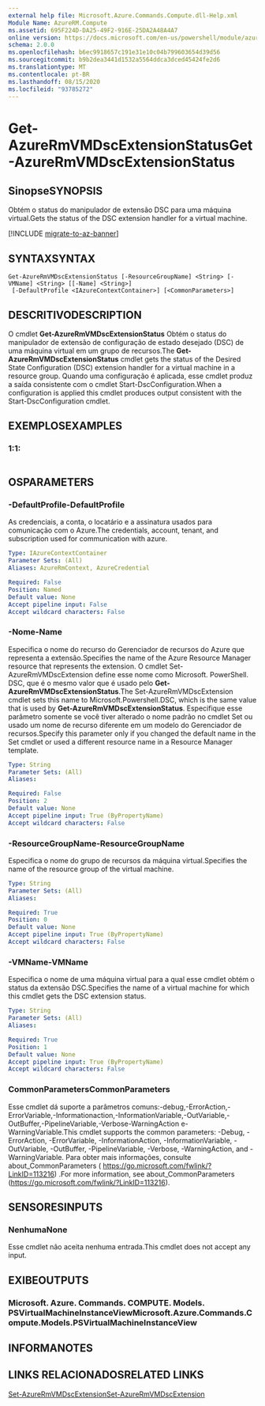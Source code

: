 ```yaml
---
external help file: Microsoft.Azure.Commands.Compute.dll-Help.xml
Module Name: AzureRM.Compute
ms.assetid: 695F224D-DA25-49F2-916E-25DA2A48A4A7
online version: https://docs.microsoft.com/en-us/powershell/module/azurerm.compute/get-azurermvmdscextensionstatus
schema: 2.0.0
ms.openlocfilehash: b6ec9918657c191e31e10c04b799603654d39d56
ms.sourcegitcommit: b9b2dea3441d1532a5564ddca3dced45424fe2d6
ms.translationtype: MT
ms.contentlocale: pt-BR
ms.lasthandoff: 08/15/2020
ms.locfileid: "93785272"
---
```

# <span data-ttu-id="4f5da-101">Get-AzureRmVMDscExtensionStatus</span><span class="sxs-lookup"><span data-stu-id="4f5da-101">Get-AzureRmVMDscExtensionStatus</span></span>

## <span data-ttu-id="4f5da-102">Sinopse</span><span class="sxs-lookup"><span data-stu-id="4f5da-102">SYNOPSIS</span></span>
<span data-ttu-id="4f5da-103">Obtém o status do manipulador de extensão DSC para uma máquina virtual.</span><span class="sxs-lookup"><span data-stu-id="4f5da-103">Gets the status of the DSC extension handler for a virtual machine.</span></span>

[!INCLUDE [migrate-to-az-banner](../../includes/migrate-to-az-banner.md)]

## <span data-ttu-id="4f5da-104">SYNTAX</span><span class="sxs-lookup"><span data-stu-id="4f5da-104">SYNTAX</span></span>

```
Get-AzureRmVMDscExtensionStatus [-ResourceGroupName] <String> [-VMName] <String> [[-Name] <String>]
 [-DefaultProfile <IAzureContextContainer>] [<CommonParameters>]
```

## <span data-ttu-id="4f5da-105">DESCRITIVO</span><span class="sxs-lookup"><span data-stu-id="4f5da-105">DESCRIPTION</span></span>
<span data-ttu-id="4f5da-106">O cmdlet **Get-AzureRmVMDscExtensionStatus** Obtém o status do manipulador de extensão de configuração de estado desejado (DSC) de uma máquina virtual em um grupo de recursos.</span><span class="sxs-lookup"><span data-stu-id="4f5da-106">The **Get-AzureRmVMDscExtensionStatus** cmdlet gets the status of the Desired State Configuration (DSC) extension handler for a virtual machine in a resource group.</span></span>
<span data-ttu-id="4f5da-107">Quando uma configuração é aplicada, esse cmdlet produz a saída consistente com o cmdlet Start-DscConfiguration.</span><span class="sxs-lookup"><span data-stu-id="4f5da-107">When a configuration is applied this cmdlet produces output consistent with the Start-DscConfiguration cmdlet.</span></span>

## <span data-ttu-id="4f5da-108">EXEMPLOS</span><span class="sxs-lookup"><span data-stu-id="4f5da-108">EXAMPLES</span></span>

### <span data-ttu-id="4f5da-109">1:</span><span class="sxs-lookup"><span data-stu-id="4f5da-109">1:</span></span>
```

```

## <span data-ttu-id="4f5da-110">OS</span><span class="sxs-lookup"><span data-stu-id="4f5da-110">PARAMETERS</span></span>

### <span data-ttu-id="4f5da-111">-DefaultProfile</span><span class="sxs-lookup"><span data-stu-id="4f5da-111">-DefaultProfile</span></span>
<span data-ttu-id="4f5da-112">As credenciais, a conta, o locatário e a assinatura usados para comunicação com o Azure.</span><span class="sxs-lookup"><span data-stu-id="4f5da-112">The credentials, account, tenant, and subscription used for communication with azure.</span></span>

```yaml
Type: IAzureContextContainer
Parameter Sets: (All)
Aliases: AzureRmContext, AzureCredential

Required: False
Position: Named
Default value: None
Accept pipeline input: False
Accept wildcard characters: False
```

### <span data-ttu-id="4f5da-113">-Nome</span><span class="sxs-lookup"><span data-stu-id="4f5da-113">-Name</span></span>
<span data-ttu-id="4f5da-114">Especifica o nome do recurso do Gerenciador de recursos do Azure que representa a extensão.</span><span class="sxs-lookup"><span data-stu-id="4f5da-114">Specifies the name of the Azure Resource Manager resource that represents the extension.</span></span>
<span data-ttu-id="4f5da-115">O cmdlet Set-AzureRmVMDscExtension define esse nome como Microsoft. PowerShell. DSC, que é o mesmo valor que é usado pelo **Get-AzureRmVMDscExtensionStatus**.</span><span class="sxs-lookup"><span data-stu-id="4f5da-115">The Set-AzureRmVMDscExtension cmdlet sets this name to Microsoft.Powershell.DSC, which is the same value that is used by **Get-AzureRmVMDscExtensionStatus**.</span></span>
<span data-ttu-id="4f5da-116">Especifique esse parâmetro somente se você tiver alterado o nome padrão no cmdlet Set ou usado um nome de recurso diferente em um modelo do Gerenciador de recursos.</span><span class="sxs-lookup"><span data-stu-id="4f5da-116">Specify this parameter only if you changed the default name in the Set cmdlet or used a different resource name in a Resource Manager template.</span></span>

```yaml
Type: String
Parameter Sets: (All)
Aliases: 

Required: False
Position: 2
Default value: None
Accept pipeline input: True (ByPropertyName)
Accept wildcard characters: False
```

### <span data-ttu-id="4f5da-117">-ResourceGroupName</span><span class="sxs-lookup"><span data-stu-id="4f5da-117">-ResourceGroupName</span></span>
<span data-ttu-id="4f5da-118">Especifica o nome do grupo de recursos da máquina virtual.</span><span class="sxs-lookup"><span data-stu-id="4f5da-118">Specifies the name of the resource group of the virtual machine.</span></span>

```yaml
Type: String
Parameter Sets: (All)
Aliases: 

Required: True
Position: 0
Default value: None
Accept pipeline input: True (ByPropertyName)
Accept wildcard characters: False
```

### <span data-ttu-id="4f5da-119">-VMName</span><span class="sxs-lookup"><span data-stu-id="4f5da-119">-VMName</span></span>
<span data-ttu-id="4f5da-120">Especifica o nome de uma máquina virtual para a qual esse cmdlet obtém o status da extensão DSC.</span><span class="sxs-lookup"><span data-stu-id="4f5da-120">Specifies the name of a virtual machine for which this cmdlet gets the DSC extension status.</span></span>

```yaml
Type: String
Parameter Sets: (All)
Aliases: 

Required: True
Position: 1
Default value: None
Accept pipeline input: True (ByPropertyName)
Accept wildcard characters: False
```

### <span data-ttu-id="4f5da-121">CommonParameters</span><span class="sxs-lookup"><span data-stu-id="4f5da-121">CommonParameters</span></span>
<span data-ttu-id="4f5da-122">Esse cmdlet dá suporte a parâmetros comuns:-debug,-ErrorAction,-ErrorVariable,-Informationaction,-InformationVariable,-OutVariable,-OutBuffer,-PipelineVariable,-Verbose-WarningAction e-WarningVariable.</span><span class="sxs-lookup"><span data-stu-id="4f5da-122">This cmdlet supports the common parameters: -Debug, -ErrorAction, -ErrorVariable, -InformationAction, -InformationVariable, -OutVariable, -OutBuffer, -PipelineVariable, -Verbose, -WarningAction, and -WarningVariable.</span></span> <span data-ttu-id="4f5da-123">Para obter mais informações, consulte about_CommonParameters ( https://go.microsoft.com/fwlink/?LinkID=113216) .</span><span class="sxs-lookup"><span data-stu-id="4f5da-123">For more information, see about_CommonParameters (https://go.microsoft.com/fwlink/?LinkID=113216).</span></span>

## <span data-ttu-id="4f5da-124">SENSORES</span><span class="sxs-lookup"><span data-stu-id="4f5da-124">INPUTS</span></span>

### <span data-ttu-id="4f5da-125">Nenhuma</span><span class="sxs-lookup"><span data-stu-id="4f5da-125">None</span></span>
<span data-ttu-id="4f5da-126">Esse cmdlet não aceita nenhuma entrada.</span><span class="sxs-lookup"><span data-stu-id="4f5da-126">This cmdlet does not accept any input.</span></span>

## <span data-ttu-id="4f5da-127">EXIBE</span><span class="sxs-lookup"><span data-stu-id="4f5da-127">OUTPUTS</span></span>

### <span data-ttu-id="4f5da-128">Microsoft. Azure. Commands. COMPUTE. Models. PSVirtualMachineInstanceView</span><span class="sxs-lookup"><span data-stu-id="4f5da-128">Microsoft.Azure.Commands.Compute.Models.PSVirtualMachineInstanceView</span></span>

## <span data-ttu-id="4f5da-129">INFORMA</span><span class="sxs-lookup"><span data-stu-id="4f5da-129">NOTES</span></span>

## <span data-ttu-id="4f5da-130">LINKS RELACIONADOS</span><span class="sxs-lookup"><span data-stu-id="4f5da-130">RELATED LINKS</span></span>

[<span data-ttu-id="4f5da-131">Set-AzureRmVMDscExtension</span><span class="sxs-lookup"><span data-stu-id="4f5da-131">Set-AzureRmVMDscExtension</span></span>](./Set-AzureRmVMDscExtension.md)


